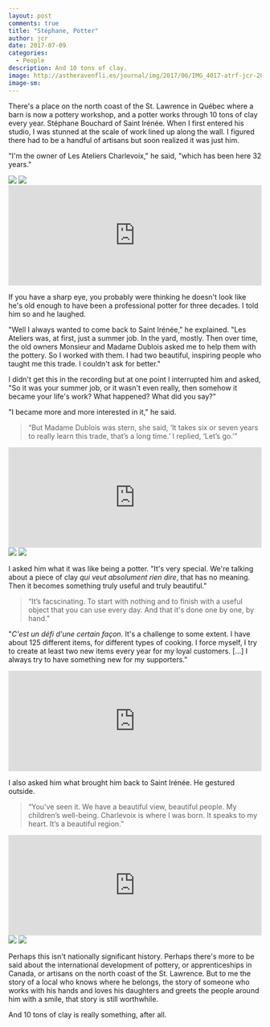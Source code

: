 ```yaml
---
layout: post
comments: true
title: "Stéphane, Potter"
author: jcr
date: 2017-07-09
categories:
  - People
description: And 10 tons of clay.
image: http://astheravenfli.es/journal/img/2017/06/IMG_4017-atrf-jcr-2000-web.jpg
image-sm:
--- 
```


There's a place on the north coast of the St. Lawrence in Québec where a barn is now a pottery workshop, and a potter works through 10 tons of clay every year. Stéphane Bouchard of Saint Irénée. When I first entered his studio, I was stunned at the scale of work lined up along the wall. I figured there had to be a handful of artisans but soon realized it was just him.

"I'm the owner of Les Ateliers Charlevoix," he said, "which has been here 32 years."

<img src="http://astheravenfli.es/journal/img/2017/06/IMG_3982-atrf-jcr-2000-web.jpg">

<img src="http://astheravenfli.es/journal/img/2017/06/IMG_3988-atrf-jcr-2000-web.jpg">

<iframe width="100%" height="200" scrolling="no" frameborder="no" src="https://w.soundcloud.com/player/?url=https%3A//api.soundcloud.com/tracks/332192770&amp;auto_play=false&amp;hide_related=false&amp;show_comments=true&amp;show_user=true&amp;show_reposts=false&amp;visual=true"></iframe>

If you have a sharp eye, you probably were thinking he doesn't look like he's old enough to have been a professional potter for three decades. I told him so and he laughed.

"Well I always wanted to come back to Saint Irénée," he explained. "Les Ateliers was, at first, just a summer job. In the yard, mostly. Then over time, the old owners Monsieur and Madame Dublois asked me to help them with the pottery. So I worked with them. I had two beautiful, inspiring people who taught me this trade. I couldn't ask for better."

I didn't get this in the recording but at one point I interrupted him and asked, "So it was your summer job, or it wasn't even really, then somehow it became your life's work? What happened? What did you say?"

"I became more and more interested in it," he said.

<blockquote>&ldquo;But Madame Dublois was stern, she said, &lsquo;It takes six or seven years to really learn this trade, that&rsquo;s a long time.&rsquo; I replied, &lsquo;Let&rsquo;s go.&rsquo;&rdquo;</blockquote>

<iframe width="100%" height="200" scrolling="no" frameborder="no" src="https://w.soundcloud.com/player/?url=https%3A//api.soundcloud.com/tracks/332192772&amp;auto_play=false&amp;hide_related=false&amp;show_comments=true&amp;show_user=true&amp;show_reposts=false&amp;visual=true"></iframe>

<img src="http://astheravenfli.es/journal/img/2017/06/IMG_3999-atrf-jcr-2000-web.jpg">

<img src="http://astheravenfli.es/journal/img/2017/06/IMG_4000-atrf-jcr-2000-web.jpg">

I asked him what it was like being a potter. "It's very special. We're talking about a piece of clay <i>qui veut absolument rien dire</i>, that has no meaning. Then it becomes something truly useful and truly beautiful."

<blockquote>&ldquo;It&rsquo;s facscinating. To start with nothing and to finish with a useful object that you can use every day. And that it's done one by one, by hand.&rdquo;</blockquote>

"<i>C'est un défi d'une certain façon</i>. It's a challenge to some extent. I have about 125 different items, for different types of cooking. I force myself, I try to create at least two new items every year for my loyal customers. [&hellip;] I always try to have something new for my supporters."

<iframe width="100%" height="200" scrolling="no" frameborder="no" src="https://w.soundcloud.com/player/?url=https%3A//api.soundcloud.com/tracks/332192778&amp;auto_play=false&amp;hide_related=false&amp;show_comments=true&amp;show_user=true&amp;show_reposts=false&amp;visual=true"></iframe>

I also asked him what brought him back to Saint Irénée. He gestured outside.

<blockquote>&ldquo;You've seen it. We have a beautiful view, beautiful people. My children&rsquo;s well-being. Charlevoix is where I was born. It speaks to my heart. It&rsquo;s a beautiful region.&rdquo;</blockquote>

<iframe width="100%" height="200" scrolling="no" frameborder="no" src="https://w.soundcloud.com/player/?url=https%3A//api.soundcloud.com/tracks/332192779&amp;auto_play=false&amp;hide_related=false&amp;show_comments=true&amp;show_user=true&amp;show_reposts=false&amp;visual=true"></iframe>

<img src="http://astheravenfli.es/journal/img/2017/06/IMG_4019-atrf-jcr-2000-web.jpg">

<img src="http://astheravenfli.es/journal/img/2017/06/IMG_3996-atrf-jcr-2000-web.jpg">

Perhaps this isn't nationally significant history. Perhaps there's more to be said about the international development of pottery, or apprenticeships in Canada, or artisans on the north coast of the St. Lawrence. But to me the story of a local who knows where he belongs, the story of someone who works with his hands and loves his daughters and greets the people around him with a smile, that story is still worthwhile.

And 10 tons of clay is really something, after all.
